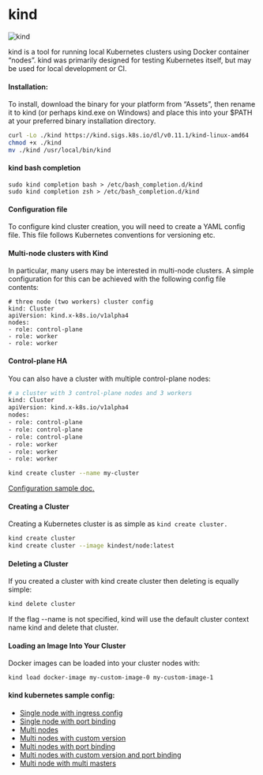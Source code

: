 # kind
![kind](../../../images/kind.png "Kind")

kind is a tool for running local Kubernetes clusters using Docker container “nodes”.
kind was primarily designed for testing Kubernetes itself, but may be used for local development or CI.

#### Installation:
To install, download the binary for your platform from “Assets”, then rename it to kind (or perhaps kind.exe on Windows) and place this into your $PATH at your preferred binary installation directory.

```bash
curl -Lo ./kind https://kind.sigs.k8s.io/dl/v0.11.1/kind-linux-amd64
chmod +x ./kind
mv ./kind /usr/local/bin/kind
```

#### kind bash completion

```
sudo kind completion bash > /etc/bash_completion.d/kind
sudo kind completion zsh > /etc/bash_completion.d/kind
```

#### Configuration file
To configure kind cluster creation, you will need to create a YAML config file. This file follows Kubernetes conventions for versioning etc.


#### Multi-node clusters with Kind

In particular, many users may be interested in multi-node clusters. A simple configuration for this can be achieved with the following config file contents:

```
# three node (two workers) cluster config
kind: Cluster
apiVersion: kind.x-k8s.io/v1alpha4
nodes:
- role: control-plane
- role: worker
- role: worker
```

#### Control-plane HA

You can also have a cluster with multiple control-plane nodes:

```bash
# a cluster with 3 control-plane nodes and 3 workers
kind: Cluster
apiVersion: kind.x-k8s.io/v1alpha4
nodes:
- role: control-plane
- role: control-plane
- role: control-plane
- role: worker
- role: worker
- role: worker
```

```bash
kind create cluster --name my-cluster
```

[Configuration sample doc.](https://kind.sigs.k8s.io/docs/user/configuration/)

#### Creating a Cluster

Creating a Kubernetes cluster is as simple as `kind create cluster.`

```bash
kind create cluster
kind create cluster --image kindest/node:latest
```

#### Deleting a Cluster
If you created a cluster with kind create cluster then deleting is equally simple:

```bash
kind delete cluster
```

If the flag --name is not specified, kind will use the default cluster context name kind and delete that cluster.


#### Loading an Image Into Your Cluster
Docker images can be loaded into your cluster nodes with:

```
kind load docker-image my-custom-image-0 my-custom-image-1
```

#### kind kubernetes sample config:

- [Single node with ingress config](single-node-with-ingress.yml)
- [Single node with port binding](single-node-with-port-binding.yml)
- [Multi nodes](multi-node.yml)
- [Multi nodes with custom version](multi-node-custom-version.yml)
- [Multi nodes with port binding](multi-node-with-port-binding.yml)
- [Multi nodes with custom version and port binding](multi-node-custom-version-port-binding.yml)
- [Multi node with multi masters](multi-node-multi-masters.yml)